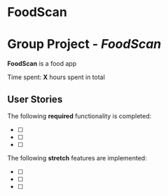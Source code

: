 # FoodScan
# Group Project - *FoodScan*

**FoodScan** is a food app

Time spent: **X** hours spent in total

## User Stories

The following **required** functionality is completed:

- [ ] 
- [ ] 
- [ ] 

The following **stretch** features are implemented:

- [ ] 
- [ ] 
- [ ] 
